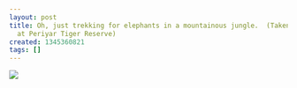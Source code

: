 ```yaml
---
layout: post
title: Oh, just trekking for elephants in a mountainous jungle.  (Taken with Instagram
  at Periyar Tiger Reserve)
created: 1345360821
tags: []
---
```

![](http://25.media.tumblr.com/tumblr_m8zr1y7AnG1rsr8w3o1_500.jpg)


